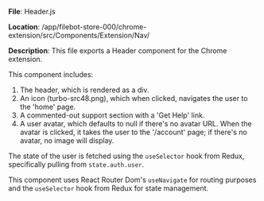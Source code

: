**File**: Header.js

**Location**: /app/filebot-store-000/chrome-extension/src/Components/Extension/Nav/

**Description**: This file exports a Header component for the Chrome extension.

This component includes:

1. The header, which is rendered as a div.
2. An icon (turbo-src48.png), which when clicked, navigates the user to the 'home' page.
3. A commented-out support section with a 'Get Help' link.
4. A user avatar, which defaults to null if there's no avatar URL. When the avatar is clicked, it takes the user to the '/account' page; if there's no avatar, no image will display.

The state of the user is fetched using the `useSelector` hook from Redux, specifically pulling from `state.auth.user`.

This component uses React Router Dom's `useNavigate` for routing purposes and the `useSelector` hook from Redux for state management.